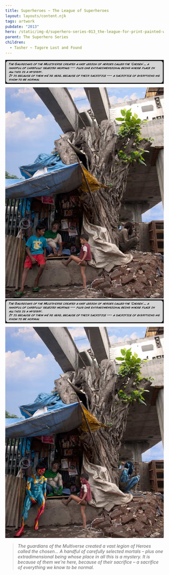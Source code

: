 ```yaml
---
title: Superheroes ~ The League of Superheroes
layout: layouts/content.njk
tags: artwork
pubdate: "2013"
hero: /static/img-d/superhero-series-013_the-league-for-print-painted-with-text.jpg
parent: The Superhero Series
children:
  - Tasher ~ Tagore Lost and Found
---
```


![League of Superheroes, 2013, Lenticular and vinyl on archival mount, 60 x 48 in](/static/img-d/superhero-series-013_the-league-for-print-original-with-text.jpg)
![](/static/img-d/superhero-series-013_the-league-for-print-painted-with-text.jpg)

> *The guardians of the Multiverse created a vast legion of Heroes called the chosen... A handful of carefully selected mortals –  plus one extradimensional being whose place in all this is a mystery. It is because of them we're here, because of their sacrifice –  a sacrifice of everything we know to be normal.*
